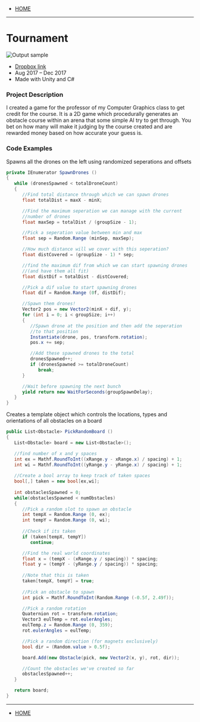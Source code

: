 - [HOME](https://avijr.com)

---

# Tournament

![Output sample](https://github.com/Polaros/AVI/raw/master/gifs/tournament.gif)

- [Dropbox link](https://www.dropbox.com/s/zwcg1cjyjnwq4h7/Tournament.app.zip?dl=0)
- Aug 2017 – Dec 2017
- Made with Unity and C#

### Project Description
I created a game for the professor of my Computer Graphics class to get credit for the course. It is a 2D game which procedurally generates an obstacle course within an arena that some simple AI try to get through. You bet on how many will make it judging by the course created and are rewarded money based on how accurate your guess is.

### Code Examples
Spawns all the drones on the left using randomized seperations and offsets

```c#
private IEnumerator SpawnDrones ()
{
   while (dronesSpawned < totalDroneCount)
   {
      //Find total distance through which we can spawn drones
      float totalDist = maxX - minX;

      //Find the maximum seperation we can manage with the current
      //number of drones
      float maxSep = totalDist / (groupSize - 1);

      //Pick a seperation value between min and max
      float sep = Random.Range (minSep, maxSep);

      //How much distance will we cover with this seperation?
      float distCovered = (groupSize - 1) * sep;

      //find the maximum dif from which we can start spawning drones
      //(and have them all fit)
      float distDif = totalDist - distCovered;

      //Pick a dif value to start spawning drones
      float dif = Random.Range (0f, distDif);

      //Spawn them drones!
      Vector2 pos = new Vector2(minX + dif, y);
      for (int i = 0; i < groupSize; i++)
      {
         //Spawn drone at the position and then add the seperation
         //to that position
         Instantiate(drone, pos, transform.rotation);
         pos.x += sep;

         //Add these spawned drones to the total
         dronesSpawned++;
         if (dronesSpawned >= totalDroneCount)
            break;
      }

      //Wait before spawning the next bunch
      yield return new WaitForSeconds(groupSpawnDelay);
   }
}
```

Creates a template object which controls the locations, types and orientations of all obstacles on a board
```c#
public List<Obstacle> PickRandomBoard ()
{
   List<Obstacle> board = new List<Obstacle>();

   //find number of x and y spaces
   int ex = Mathf.RoundToInt((xRange.y - xRange.x) / spacing) + 1;
   int wi = Mathf.RoundToInt((yRange.y - yRange.x) / spacing) + 1;
		
   //Create a bool array to keep track of taken spaces
   bool[,] taken = new bool[ex,wi];
		
   int obstaclesSpawned = 0;
   while(obstaclesSpawned < numObstacles)
   {
      //Pick a random slot to spawn an obstacle
      int tempX = Random.Range (0, ex);
      int tempY = Random.Range (0, wi);
			
      //Check if its taken
      if (taken[tempX, tempY])
         continue;

      //Find the real world coordinates
      float x = (tempX - (xRange.y / spacing)) * spacing;
      float y = (tempY - (yRange.y / spacing)) * spacing;
			
      //Note that this is taken
      taken[tempX, tempY] = true;
			
      //Pick an obstacle to spawn
      int pick = Mathf.RoundToInt(Random.Range (-0.5f, 2.49f));

      //Pick a random rotation
      Quaternion rot = transform.rotation;
      Vector3 eulTemp = rot.eulerAngles;
      eulTemp.z = Random.Range (0, 359);
      rot.eulerAngles = eulTemp;

      //Pick a random direction (for magnets exclusively)
      bool dir = (Random.value > 0.5f);

      board.Add(new Obstacle(pick, new Vector2(x, y), rot, dir));

      //Count the obstacles we've created so far
      obstaclesSpawned++;
   }

   return board;
}
```

---

- [HOME](https://avijr.com)
